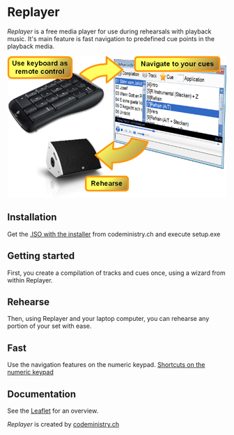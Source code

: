 # Replayer
_Replayer_ is a free media player for use during rehearsals with playback music. It's main feature is fast navigation to predefined cue points in the playback media.

![Visual Functioning Overview](https://github.com/suterma/Replayer/raw/master/DOC/Visual%20Funtioning%20Overview.png)

## Installation
Get the [.ISO with the installer](http://download.codeministry.ch/Replayer%20v0.4.2%20CD-Installer.iso) from codeministry.ch and execute setup.exe
## Getting started
First, you create a compilation of tracks and cues once, using a wizard from within Replayer. 
## Rehearse
Then, using Replayer and your laptop computer, you can rehearse any portion of your set with ease.
## Fast
Use the navigation features on the numeric keypad. [Shortcuts on the numeric keypad](https://github.com/suterma/Replayer/raw/master/DOC/Keyboard%20Navigation.png)
## Documentation
See the [Leaflet](https://github.com/suterma/Replayer/raw/master/DOC/Leaflet%20v041.pdf) for an overview.

_Replayer_ is created by [codeministry.ch](https://codeministry.ch)
